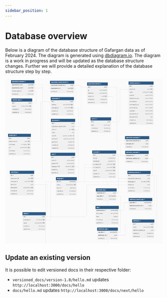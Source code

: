 ```yaml
---
sidebar_position: 1
---
```


# Database overview

Below is a diagram of the database structure of Gafargan data as of February 2024. The diagram is generated using [dbdiagram.io](https://dbdiagram.io/d/GafalagGafargan-V2-64b2ec0f02bd1c4a5e21b6a0). The diagram is a work in progress and will be updated as the database structure changes. Further we will provide a detailed explanation of the database structure step by step.

![Docs Version Dropdown](./img/gafargan-db-v2.jpg)

## Update an existing version

It is possible to edit versioned docs in their respective folder:

- `versioned_docs/version-1.0/hello.md` updates `http://localhost:3000/docs/hello`
- `docs/hello.md` updates `http://localhost:3000/docs/next/hello`

